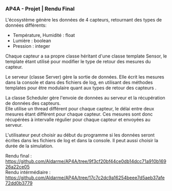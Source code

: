 ### AP4A - Projet | Rendu Final

L'écosystème génère les données de 4 capteurs, retournant des types de données différents:
- Température, Humidité : float
- Lumière : boolean
- Pression : integer

Chaque capteur a sa propre classe héritant d'une classe template Sensor, le template étant utilisé pour modifier le type de retour des mesures du capteur.

Le serveur (classe Server) gère la sortie de données. Elle écrit les mesures dans la console et dans des fichiers de log, en utilisant des méthodes templates pour être modulaire quant aux types de retour des capteurs .

La classe Scheduler gère l'envoie de données au serveur et la récupération de données des capteurs.<br/>
Elle utilise un thread différent pour chaque capteur, le délai entre deux mesures étant différent pour chaque capteur. Ces mesures sont donc récupérées à intervalle régulier pour chaque capteur et envoyées au serveur.

L'utilisateur peut choisir au début du programme si les données seront écrites dans les fichiers de log et dans la
console. Il peut aussi choisir la durée de la simulation.

Rendu final : https://github.com/Aldarme/AP4A/tree/9f3cf20bf44ce0db14dcc71a910b16926a22ce05 <br/>
Rendu intérmédiaire : https://github.com/Aldarme/AP4A/tree/17c7c2dc9a16254beee7d5aeb37afe72dd0b3779
